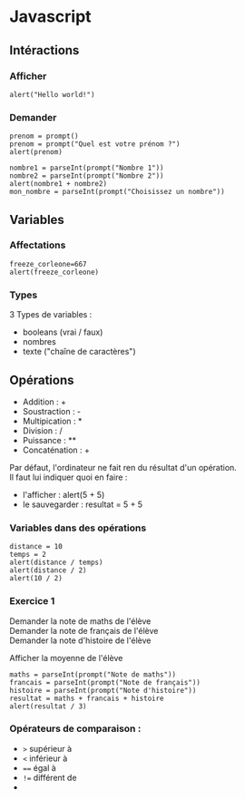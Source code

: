 # Javascript


## Intéractions


### Afficher
```
alert("Hello world!")
```
### Demander
```
prenom = prompt()
prenom = prompt("Quel est votre prénom ?")
alert(prenom)
```
```
nombre1 = parseInt(prompt("Nombre 1"))
nombre2 = parseInt(prompt("Nombre 2"))
alert(nombre1 + nombre2)
mon_nombre = parseInt(prompt("Choisissez un nombre"))
```
## Variables


### Affectations
```
freeze_corleone=667
alert(freeze_corleone)
```

### Types
3 Types de variables :
 - booleans (vrai / faux)
 - nombres
 - texte ("chaîne de caractères")

## Opérations
 - Addition : +
 - Soustraction : -
 - Multipication : *
 - Division : /
 - Puissance : **
 - Concaténation : +


Par défaut, l'ordinateur ne fait ren du résultat d'un opération. <br/>
Il faut lui indiquer quoi en faire :
 - l'afficher : alert(5 + 5)
 - le sauvegarder : resultat = 5 + 5

### Variables dans des opérations
```
distance = 10
temps = 2
alert(distance / temps)
alert(distance / 2)
alert(10 / 2)
```

### Exercice 1
Demander la note de maths de l'élève <br/>
Demander la note de français de l'élève <br/>
Demander la note d'histoire de l'élève

Afficher la moyenne de l'élève
```
maths = parseInt(prompt("Note de maths"))
francais = parseInt(prompt("Note de français"))
histoire = parseInt(prompt("Note d'histoire"))
resultat = maths + francais + histoire
alert(resultat / 3)
```

### Opérateurs de comparaison :
 - `>` supérieur à
 - `<` inférieur à
 - `==` égal à
 - `!=` différent de
 - 
